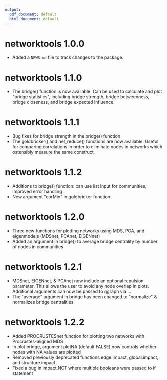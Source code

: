 ```yaml
---
output:
  pdf_document: default
  html_document: default
---
```

# networktools 1.0.0

* Added a `NEWS.md` file to track changes to the package.

# networktools 1.1.0

* The bridge() function is now available. Can be used to calculate and plot "bridge statistics", 
  including bridge strength, bridge betweenness, bridge closeness, and bridge expected influence.
  
# networktools 1.1.1

* Bug fixes for bridge strength in the bridge() function
* The goldbricker() and net_reduce() functions are now available. Useful for comparing correlations 
  in order to eliminate nodes in networks which ostensibly measure the same construct

# networktools 1.1.2

* Additions to bridge() function: can use list input for communities, improved error handling
* New argument "corMin" in goldbricker function

# networktools 1.2.0

* Three new functions for plotting networks using MDS, PCA, and eigenmodels (MDSnet, PCAnet, EIGENnet)
* Added an argument in bridge() to average bridge centrality by number of nodes in communities

# networktools 1.2.1

* MDSnet, EIGENnet, & PCAnet now include an optional repulsion parameter. This allows the user to avoid any node overlap in plots. Additional arguments can now be passed to qgraph via ...
* The "average" argument in bridge has been changed to "normalize" & normalizes bridge centralities

# networktools 1.2.2

* Added PROCRUSTESnet function for plotting two networks with Procrustes-aligned MDS
* In plot.bridge, argument plotNA (default FALSE) now controls whether nodes with NA values are plotted
* Removed previously deprecated functions edge.impact, global.impact, and structure.impact
* Fixed a bug in impact.NCT where multiple booleans were passed to if statement
